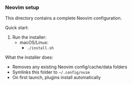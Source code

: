 ### Neovim setup

This directory contains a complete Neovim configuration.

Quick start:

1. Run the installer:
   - macOS/Linux:
     - `./install.sh`

What the installer does:
- Removes any existing Neovim config/cache/data folders
- Symlinks this folder to `~/.config/nvim`
- On first launch, plugins install automatically


